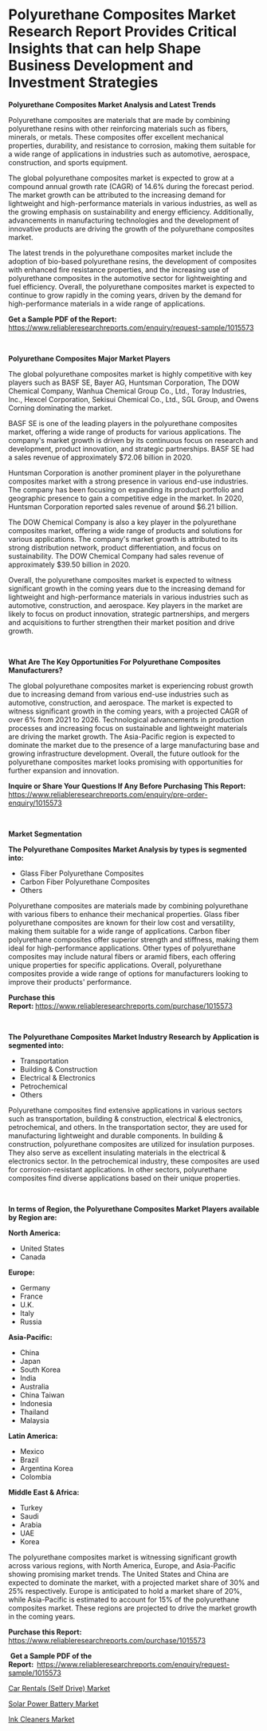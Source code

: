 <p><h1>Polyurethane Composites Market Research Report Provides Critical Insights that can help Shape Business Development and Investment Strategies</h1></p><p><strong>Polyurethane Composites Market Analysis and Latest Trends</strong></p>
<p><p>Polyurethane composites are materials that are made by combining polyurethane resins with other reinforcing materials such as fibers, minerals, or metals. These composites offer excellent mechanical properties, durability, and resistance to corrosion, making them suitable for a wide range of applications in industries such as automotive, aerospace, construction, and sports equipment.</p><p>The global polyurethane composites market is expected to grow at a compound annual growth rate (CAGR) of 14.6% during the forecast period. The market growth can be attributed to the increasing demand for lightweight and high-performance materials in various industries, as well as the growing emphasis on sustainability and energy efficiency. Additionally, advancements in manufacturing technologies and the development of innovative products are driving the growth of the polyurethane composites market.</p><p>The latest trends in the polyurethane composites market include the adoption of bio-based polyurethane resins, the development of composites with enhanced fire resistance properties, and the increasing use of polyurethane composites in the automotive sector for lightweighting and fuel efficiency. Overall, the polyurethane composites market is expected to continue to grow rapidly in the coming years, driven by the demand for high-performance materials in a wide range of applications.</p></p>
<p><strong>Get a Sample PDF of the Report:&nbsp;</strong> <a href="https://www.reliableresearchreports.com/enquiry/request-sample/1015573">https://www.reliableresearchreports.com/enquiry/request-sample/1015573</a></p>
<p>&nbsp;</p>
<p><strong>Polyurethane Composites Major Market Players</strong></p>
<p><p>The global polyurethane composites market is highly competitive with key players such as BASF SE, Bayer AG, Huntsman Corporation, The DOW Chemical Company, Wanhua Chemical Group Co., Ltd., Toray Industries, Inc., Hexcel Corporation, Sekisui Chemical Co., Ltd., SGL Group, and Owens Corning dominating the market.</p><p>BASF SE is one of the leading players in the polyurethane composites market, offering a wide range of products for various applications. The company's market growth is driven by its continuous focus on research and development, product innovation, and strategic partnerships. BASF SE had a sales revenue of approximately $72.06 billion in 2020.</p><p>Huntsman Corporation is another prominent player in the polyurethane composites market with a strong presence in various end-use industries. The company has been focusing on expanding its product portfolio and geographic presence to gain a competitive edge in the market. In 2020, Huntsman Corporation reported sales revenue of around $6.21 billion.</p><p>The DOW Chemical Company is also a key player in the polyurethane composites market, offering a wide range of products and solutions for various applications. The company's market growth is attributed to its strong distribution network, product differentiation, and focus on sustainability. The DOW Chemical Company had sales revenue of approximately $39.50 billion in 2020.</p><p>Overall, the polyurethane composites market is expected to witness significant growth in the coming years due to the increasing demand for lightweight and high-performance materials in various industries such as automotive, construction, and aerospace. Key players in the market are likely to focus on product innovation, strategic partnerships, and mergers and acquisitions to further strengthen their market position and drive growth.</p></p>
<p>&nbsp;</p>
<p><strong>What Are The Key Opportunities For Polyurethane Composites Manufacturers?</strong></p>
<p><p>The global polyurethane composites market is experiencing robust growth due to increasing demand from various end-use industries such as automotive, construction, and aerospace. The market is expected to witness significant growth in the coming years, with a projected CAGR of over 6% from 2021 to 2026. Technological advancements in production processes and increasing focus on sustainable and lightweight materials are driving the market growth. The Asia-Pacific region is expected to dominate the market due to the presence of a large manufacturing base and growing infrastructure development. Overall, the future outlook for the polyurethane composites market looks promising with opportunities for further expansion and innovation.</p></p>
<p><strong>Inquire or Share Your Questions If Any Before Purchasing This Report:</strong> <a href="https://www.reliableresearchreports.com/enquiry/pre-order-enquiry/1015573">https://www.reliableresearchreports.com/enquiry/pre-order-enquiry/1015573</a></p>
<p>&nbsp;</p>
<p><strong>Market Segmentation</strong></p>
<p><strong>The Polyurethane Composites Market Analysis by types is segmented into:</strong></p>
<p><ul><li>Glass Fiber Polyurethane Composites</li><li>Carbon Fiber Polyurethane Composites</li><li>Others</li></ul></p>
<p><p>Polyurethane composites are materials made by combining polyurethane with various fibers to enhance their mechanical properties. Glass fiber polyurethane composites are known for their low cost and versatility, making them suitable for a wide range of applications. Carbon fiber polyurethane composites offer superior strength and stiffness, making them ideal for high-performance applications. Other types of polyurethane composites may include natural fibers or aramid fibers, each offering unique properties for specific applications. Overall, polyurethane composites provide a wide range of options for manufacturers looking to improve their products' performance.</p></p>
<p><strong>Purchase this Report:&nbsp;</strong><a href="https://www.reliableresearchreports.com/purchase/1015573">https://www.reliableresearchreports.com/purchase/1015573</a></p>
<p>&nbsp;</p>
<p><strong>The Polyurethane Composites Market Industry Research by Application is segmented into:</strong></p>
<p><ul><li>Transportation</li><li>Building & Construction</li><li>Electrical & Electronics</li><li>Petrochemical</li><li>Others</li></ul></p>
<p><p>Polyurethane composites find extensive applications in various sectors such as transportation, building & construction, electrical & electronics, petrochemical, and others. In the transportation sector, they are used for manufacturing lightweight and durable components. In building & construction, polyurethane composites are utilized for insulation purposes. They also serve as excellent insulating materials in the electrical & electronics sector. In the petrochemical industry, these composites are used for corrosion-resistant applications. In other sectors, polyurethane composites find diverse applications based on their unique properties.</p></p>
<p>&nbsp;</p>
<p><strong>In terms of Region, the Polyurethane Composites Market Players available by Region are:</strong></p>
<p>
    <p> <strong> North America: </strong>
        <ul>
            <li>United States</li>
            <li>Canada</li>
        </ul>
        </p> 
    <p> <strong> Europe: </strong>
        <ul>
            <li>Germany</li>
            <li>France</li>
            <li>U.K.</li>
            <li>Italy</li>
            <li>Russia</li>
        </ul>
        </p> 
    <p> <strong> Asia-Pacific: </strong>
        <ul>
            <li>China</li>
            <li>Japan</li>
            <li>South Korea</li>
            <li>India</li>
            <li>Australia</li>
            <li>China Taiwan</li>
            <li>Indonesia</li>
            <li>Thailand</li>
            <li>Malaysia</li>
        </ul>
        </p> 
    <p> <strong> Latin America: </strong>
        <ul>
            <li>Mexico</li>
            <li>Brazil</li>
            <li>Argentina Korea</li>
            <li>Colombia</li>
        </ul>
        </p> 
    <p> <strong> Middle East & Africa: </strong>
        <ul>
            <li>Turkey</li>
            <li>Saudi</li>
            <li>Arabia</li>
            <li>UAE</li>
            <li>Korea</li>
        </ul>
    </p>
    </p>
<p><p>The polyurethane composites market is witnessing significant growth across various regions, with North America, Europe, and Asia-Pacific showing promising market trends. The United States and China are expected to dominate the market, with a projected market share of 30% and 25% respectively. Europe is anticipated to hold a market share of 20%, while Asia-Pacific is estimated to account for 15% of the polyurethane composites market. These regions are projected to drive the market growth in the coming years.</p></p>
<p><strong>Purchase this Report: </strong><a href="https://www.reliableresearchreports.com/purchase/1015573">https://www.reliableresearchreports.com/purchase/1015573</a></p>
<p>&nbsp;<strong>Get a Sample PDF of the Report:&nbsp;&nbsp;</strong><a href="https://www.reliableresearchreports.com/enquiry/request-sample/1015573">https://www.reliableresearchreports.com/enquiry/request-sample/1015573</a></p>
<p><strong></strong></p>
<p><p><a href="https://view.publitas.com/reportprime-1/car-rentals-self-drive-market-analysis-examines-its-scope-on-growth-opportunities-and-forecasted-trends-spanning-from-2023-to-2030/">Car Rentals (Self Drive) Market</a></p><p><a href="https://view.publitas.com/reportprime-1/solar-power-battery-market-offers-provide-insightful-data-for-the-time-period-from-2023-to-2030-and-also-provide-analysis-based-on-application-type-and-region/">Solar Power Battery Market</a></p><p><a href="https://view.publitas.com/reportprime-1/ink-cleaners-market-size-and-growth-market-segmentation-regional-and-country-breakdowns-and-market-trends-for-period-from-2023-2030/">Ink Cleaners Market</a></p></p>